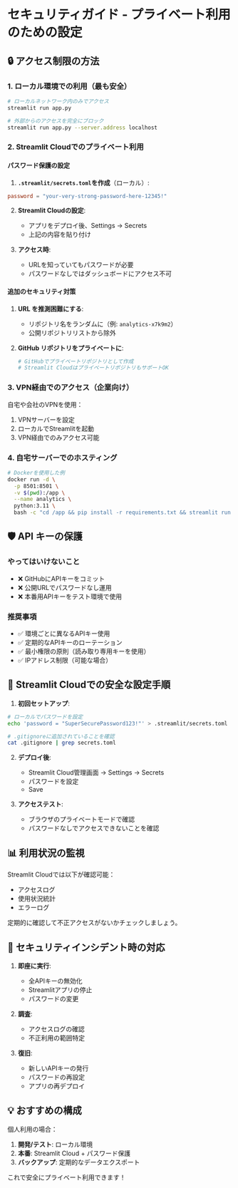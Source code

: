 # セキュリティガイド - プライベート利用のための設定

## 🔒 アクセス制限の方法

### 1. ローカル環境での利用（最も安全）

```bash
# ローカルネットワーク内のみでアクセス
streamlit run app.py

# 外部からのアクセスを完全にブロック
streamlit run app.py --server.address localhost
```

### 2. Streamlit Cloudでのプライベート利用

#### パスワード保護の設定

1. **`.streamlit/secrets.toml`を作成**（ローカル）:
```toml
password = "your-very-strong-password-here-12345!"
```

2. **Streamlit Cloudの設定**:
   - アプリをデプロイ後、Settings → Secrets
   - 上記の内容を貼り付け

3. **アクセス時**:
   - URLを知っていてもパスワードが必要
   - パスワードなしではダッシュボードにアクセス不可

#### 追加のセキュリティ対策

1. **URL を推測困難にする**:
   - リポジトリ名をランダムに（例: `analytics-x7k9m2`）
   - 公開リポジトリリストから除外

2. **GitHub リポジトリをプライベートに**:
   ```bash
   # GitHubでプライベートリポジトリとして作成
   # Streamlit CloudはプライベートリポジトリもサポートOK
   ```

### 3. VPN経由でのアクセス（企業向け）

自宅や会社のVPNを使用：
1. VPNサーバーを設定
2. ローカルでStreamlitを起動
3. VPN経由でのみアクセス可能

### 4. 自宅サーバーでのホスティング

```bash
# Dockerを使用した例
docker run -d \
  -p 8501:8501 \
  -v $(pwd):/app \
  --name analytics \
  python:3.11 \
  bash -c "cd /app && pip install -r requirements.txt && streamlit run app.py"
```

## 🛡️ API キーの保護

### やってはいけないこと
- ❌ GitHubにAPIキーをコミット
- ❌ 公開URLでパスワードなし運用
- ❌ 本番用APIキーをテスト環境で使用

### 推奨事項
- ✅ 環境ごとに異なるAPIキー使用
- ✅ 定期的なAPIキーのローテーション
- ✅ 最小権限の原則（読み取り専用キーを使用）
- ✅ IPアドレス制限（可能な場合）

## 🔐 Streamlit Cloudでの安全な設定手順

1. **初回セットアップ**:
```bash
# ローカルでパスワードを設定
echo 'password = "SuperSecurePassword123!"' > .streamlit/secrets.toml

# .gitignoreに追加されていることを確認
cat .gitignore | grep secrets.toml
```

2. **デプロイ後**:
   - Streamlit Cloud管理画面 → Settings → Secrets
   - パスワードを設定
   - Save

3. **アクセステスト**:
   - ブラウザのプライベートモードで確認
   - パスワードなしでアクセスできないことを確認

## 📊 利用状況の監視

Streamlit Cloudでは以下が確認可能：
- アクセスログ
- 使用状況統計
- エラーログ

定期的に確認して不正アクセスがないかチェックしましょう。

## 🚨 セキュリティインシデント時の対応

1. **即座に実行**:
   - 全APIキーの無効化
   - Streamlitアプリの停止
   - パスワードの変更

2. **調査**:
   - アクセスログの確認
   - 不正利用の範囲特定

3. **復旧**:
   - 新しいAPIキーの発行
   - パスワードの再設定
   - アプリの再デプロイ

## 💡 おすすめの構成

個人利用の場合：
1. **開発/テスト**: ローカル環境
2. **本番**: Streamlit Cloud + パスワード保護
3. **バックアップ**: 定期的なデータエクスポート

これで安全にプライベート利用できます！